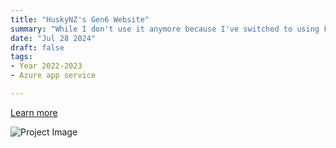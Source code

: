 ```yaml
---
title: "HuskyNZ's Gen6 Website"
summary: "While I don't use it anymore because I've switched to using Free Flarum, this was one of my first coding projects. It's not that great, and we don't really discuss why it's Gen6."
date: "Jul 28 2024"
draft: false
tags:
- Year 2022-2023
- Azure app service

---
```


[Learn more](https://landing.husky.nz)

![Project Image](https://serv.husky.nz/peter-port/Screenshot_20231020_185537.png)
